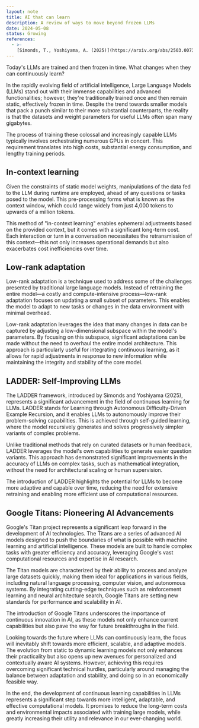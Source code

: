 ```yaml
---
layout: note
title: AI that can learn
description: A review of ways to move beyond frozen LLMs
date: 2024-05-08
status: Growing
references:
  - >-
    [Simonds, T., Yoshiyama, A. (2025)](https://arxiv.org/abs/2503.00735)
---
```


Today's LLMs are trained and then frozen in time. What changes when they can continuously learn?

In the rapidly evolving field of artificial intelligence, Large Language Models (LLMs) stand out with their immense
capabilities and advanced functionalities; however, they're traditionally trained once and then remain static,
effectively frozen in time. Despite the trend towards smaller models that pack a punch similar to their more substantial
counterparts, the reality is that the datasets and weight parameters for useful LLMs often span many gigabytes.

The process of training these colossal and increasingly capable LLMs typically involves orchestrating numerous GPUs in
concert. This requirement translates into high costs, substantial energy consumption, and lengthy training periods.

## In-context learning

Given the constraints of static model weights, manipulations of the data fed to the LLM during runtime are employed,
ahead of any questions or tasks posed to the model. This pre-processing forms what is known as the context window, which
could range widely from just 4,000 tokens to upwards of a million tokens.

This method of "in-context learning" enables ephemeral adjustments based on the provided context, but it comes with a
significant long-term cost. Each interaction or turn in a conversation necessitates the retransmission of this
context—this not only increases operational demands but also exacerbates cost inefficiencies over time.

## Low-rank adaptation

Low-rank adaptation is a technique used to address some of the challenges presented by traditional large language
models. Instead of retraining the entire model—a costly and compute-intensive process—low-rank adaptation focuses on
updating a small subset of parameters. This enables the model to adapt to new tasks or changes in the data environment
with minimal overhead.

Low-rank adaptation leverages the idea that many changes in data can be captured by adjusting a low-dimensional subspace
within the model's parameters. By focusing on this subspace, significant adaptations can be made without the need to
overhaul the entire model architecture. This approach is particularly useful for integrating continuous learning, as it
allows for rapid adjustments in response to new information while maintaining the integrity and stability of the core
model.

## LADDER: Self-Improving LLMs

The LADDER framework, introduced by Simonds and Yoshiyama (2025), represents a significant advancement in the field of
continuous learning for LLMs. LADDER stands for Learning through Autonomous Difficulty-Driven Example Recursion, and it
enables LLMs to autonomously improve their problem-solving capabilities. This is achieved through self-guided learning,
where the model recursively generates and solves progressively simpler variants of complex problems.

Unlike traditional methods that rely on curated datasets or human feedback, LADDER leverages the model's own
capabilities to generate easier question variants. This approach has demonstrated significant improvements in the
accuracy of LLMs on complex tasks, such as mathematical integration, without the need for architectural scaling or human
supervision.

The introduction of LADDER highlights the potential for LLMs to become more adaptive and capable over time, reducing the
need for extensive retraining and enabling more efficient use of computational resources.

## Google Titans: Pioneering AI Advancements

Google's Titan project represents a significant leap forward in the development of AI technologies. The Titans are a series of advanced AI models designed to push the boundaries of what is possible with machine learning and artificial intelligence. These models are built to handle complex tasks with greater efficiency and accuracy, leveraging Google's vast computational resources and expertise in AI research.

The Titan models are characterized by their ability to process and analyze large datasets quickly, making them ideal for applications in various fields, including natural language processing, computer vision, and autonomous systems. By integrating cutting-edge techniques such as reinforcement learning and neural architecture search, Google Titans are setting new standards for performance and scalability in AI.

The introduction of Google Titans underscores the importance of continuous innovation in AI, as these models not only enhance current capabilities but also pave the way for future breakthroughs in the field.

Looking towards the future where LLMs can continuously learn, the focus will inevitably shift towards more efficient,
scalable, and adaptive models. The evolution from static to dynamic learning models not only enhances their practicality
but also opens up new avenues for personalized and contextually aware AI systems. However, achieving this requires
overcoming significant technical hurdles, particularly around managing the balance between adaptation and stability, and
doing so in an economically feasible way.

In the end, the development of continuous learning capabilities in LLMs represents a significant step towards more
intelligent, adaptable, and effective computational models. It promises to reduce the long-term costs and environmental
impacts associated with training large models, while greatly increasing their utility and relevance in our ever-changing
world.

